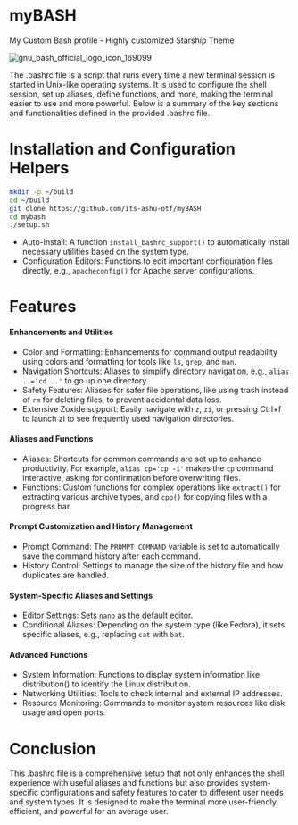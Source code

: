 # myBASH
My Custom Bash profile - Highly customized Starship Theme

![gnu_bash_official_logo_icon_169099](https://github.com/its-ashu-otf/myBASH/assets/85825366/d9ff2eaf-7295-4048-a53d-bedfd2a8d3a2)

The .bashrc file is a script that runs every time a new terminal session is started in Unix-like operating systems. It is used to configure the shell session, set up aliases, define functions, and more, making the terminal easier to use and more powerful. Below is a summary of the key sections and functionalities defined in the provided .bashrc file.

# Installation and Configuration Helpers

```bash
mkdir -p ~/build
cd ~/build
git clone https://github.com/its-ashu-otf/myBASH
cd mybash
./setup.sh
```

- Auto-Install: A function `install_bashrc_support()` to automatically install necessary utilities based on the system type.
- Configuration Editors: Functions to edit important configuration files directly, e.g., `apacheconfig()` for Apache server configurations.
# Features

#### Enhancements and Utilities

- Color and Formatting: Enhancements for command output readability using colors and formatting for tools like `ls`, `grep`, and `man`.
- Navigation Shortcuts: Aliases to simplify directory navigation, e.g., `alias ..='cd ..'` to go up one directory.
- Safety Features: Aliases for safer file operations, like using trash instead of `rm` for deleting files, to prevent accidental data loss.
- Extensive Zoxide support: Easily navigate with `z`, `zi`, or pressing Ctrl+f to launch zi to see frequently used navigation directories.

#### Aliases and Functions

- Aliases: Shortcuts for common commands are set up to enhance productivity. For example, `alias cp='cp -i'` makes the `cp` command interactive, asking for confirmation before overwriting files.
- Functions: Custom functions for complex operations like `extract()` for extracting various archive types, and `cpp()` for copying files with a progress bar.
#### Prompt Customization and History Management

- Prompt Command: The `PROMPT_COMMAND` variable is set to automatically save the command history after each command.
- History Control: Settings to manage the size of the history file and how duplicates are handled.
#### System-Specific Aliases and Settings

- Editor Settings: Sets `nano` as the default editor.
- Conditional Aliases: Depending on the system type (like Fedora), it sets specific aliases, e.g., replacing `cat` with `bat`.

#### Advanced Functions

- System Information: Functions to display system information like distribution() to identify the Linux distribution.
- Networking Utilities: Tools to check internal and external IP addresses.
- Resource Monitoring: Commands to monitor system resources like disk usage and open ports.
  
# Conclusion

This .bashrc file is a comprehensive setup that not only enhances the shell experience with useful aliases and functions but also provides system-specific configurations and safety features to cater to different user needs and system types. It is designed to make the terminal more user-friendly, efficient, and powerful for an average user.

